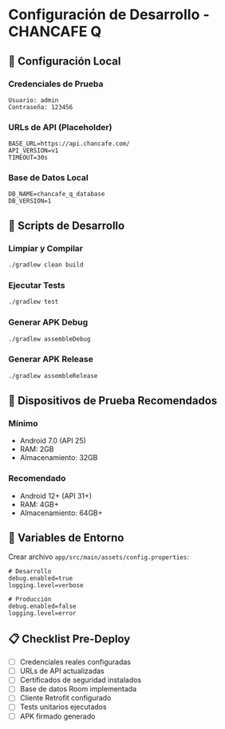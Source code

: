 # Configuración de Desarrollo - CHANCAFE Q

## 🔧 Configuración Local

### Credenciales de Prueba
```
Usuario: admin
Contraseña: 123456
```

### URLs de API (Placeholder)
```
BASE_URL=https://api.chancafe.com/
API_VERSION=v1
TIMEOUT=30s
```

### Base de Datos Local
```
DB_NAME=chancafe_q_database
DB_VERSION=1
```

## 🚀 Scripts de Desarrollo

### Limpiar y Compilar
```bash
./gradlew clean build
```

### Ejecutar Tests
```bash
./gradlew test
```

### Generar APK Debug
```bash
./gradlew assembleDebug
```

### Generar APK Release
```bash
./gradlew assembleRelease
```

## 📱 Dispositivos de Prueba Recomendados

### Mínimo
- Android 7.0 (API 25)
- RAM: 2GB
- Almacenamiento: 32GB

### Recomendado
- Android 12+ (API 31+)
- RAM: 4GB+
- Almacenamiento: 64GB+

## 🔐 Variables de Entorno

Crear archivo `app/src/main/assets/config.properties`:
```properties
# Desarrollo
debug.enabled=true
logging.level=verbose

# Producción
debug.enabled=false
logging.level=error
```

## 📋 Checklist Pre-Deploy

- [ ] Credenciales reales configuradas
- [ ] URLs de API actualizadas
- [ ] Certificados de seguridad instalados
- [ ] Base de datos Room implementada
- [ ] Cliente Retrofit configurado
- [ ] Tests unitarios ejecutados
- [ ] APK firmado generado